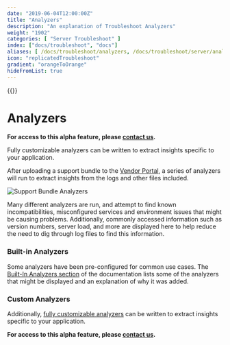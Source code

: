 ```yaml
---
date: "2019-06-04T12:00:00Z"
title: "Analyzers"
description: "An explanation of Troubleshoot Analyzers"
weight: "1902"
categories: [ "Server Troubleshoot" ]
index: ["docs/troubleshoot", "docs"]
aliases: [ /docs/troubleshoot/analyzers, /docs/troubleshoot/server/analyzers ]
icon: "replicatedTroubleshoot"
gradient: "orangeToOrange"
hideFromList: true
---
```


{{<legacynotice>}}

# Analyzers

**For access to this alpha feature, please [contact us](https://vendor.replicated.com/support).**

Fully customizable analyzers can be written to extract insights specific to your application.

After uploading a support bundle to the [Vendor Portal](https://vendor.replicated.com/troubleshoot), a series of analyzers will run to extract insights from the logs and other files included.

![Support Bundle Analyzers](/images/troubleshoot/analyzers.png)

Many different analyzers are run, and attempt to find known incompatibilities, misconfigured services and environment issues that might be causing problems. Additionally, commonly accessed information such as version numbers, server load, and more are displayed here to help reduce the need to dig through log files to find this information.

### Built-in Analyzers

Some analyzers have been pre-configured for common use cases. The [Built-In Analyzers section](/docs/troubleshoot/server/analyzers/builtin/) of the documentation lists some of the analyzers that might be displayed and an explanation of why it was added.

### Custom Analyzers

Additionally, [fully customizable analyzers](/docs/troubleshoot/server/analyzers/creating-analyzers/) can be written to extract insights specific to your application.

**For access to this alpha feature, please [contact us](https://vendor.replicated.com/support).**
